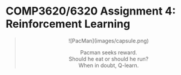 # COMP3620/6320 Assignment 4: Reinforcement Learning


<blockquote>
<center>
![PacMan](images/capsule.png)
</center>
  <p><cite><center>Pacman seeks reward.<br>
  Should he eat or should he run?<br>
  When in doubt, Q-learn.</center></cite></p>
</blockquote>
